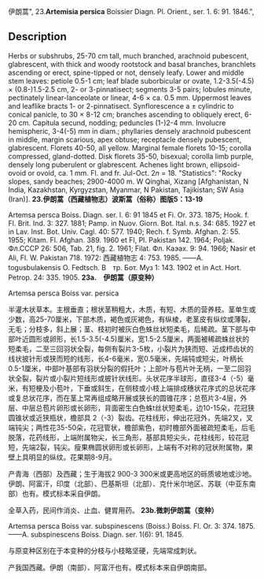 伊朗蒿",
23.**Artemisia persica** Boissier Diagn. Pl. Orient., ser. 1. 6: 91. 1846.",

## Description
Herbs or subshrubs, 25-70 cm tall, much branched, arachnoid pubescent, glabrescent, with thick and woody rootstock and basal branches, branchlets ascending or erect, spine-tipped or not, densely leafy. Lower and middle stem leaves: petiole 0.5-1 cm; leaf blade suborbicular or ovate, 1.2-3.5(-4.5) × (0.8-)1.5-2.5 cm, 2- or 3-pinnatisect; segments 3-5 pairs; lobules minute, pectinately linear-lanceolate or linear, 4-6 × ca. 0.5 mm. Uppermost leaves and leaflike bracts 1- or 2-pinnatisect. Synflorescence a ± cylindric to conical panicle, to 30 × 8-12 cm; branches ascending to obliquely erect, 6-20 cm. Capitula secund, nodding; peduncles (1-)2-4 mm. Involucre hemispheric, 3-4(-5) mm in diam.; phyllaries densely arachnoid pubescent in middle, margin scarious, apex obtuse; receptacle densely pubescent, glabrescent. Florets 40-50, all yellow. Marginal female florets 10-15; corolla compressed, gland-dotted. Disk florets 35-50, bisexual; corolla limb purple, densely long puberulent or glabrescent. Achenes light brown, ellipsoid-ovoid or ovoid, ca. 1 mm. Fl. and fr. Jul-Oct. 2*n* = 18.
  "Statistics": "Rocky slopes, sandy beaches; 2900-4000 m. W Qinghai, Xizang [Afghanistan, N India, Kazakhstan, Kyrgyzstan, Myanmar, N Pakistan, Tajikistan; SW Asia (Iran)].
**23.伊朗蒿（西藏植物志）波斯蒿（俗称）图版5：13-19**

Artemsa persca Boiss. Diagn. ser. l. 6: 91 1845 et Fi. Or. 373. 1875; Hook. f. Fl. Brit. Ind. 3: 327. 1881; Pamp. in Nuov. Giorn. Bot. Ital. n.s. 34: 685. 1927 et in Lav. Inst. Bot. Univ. Cagl. 40: 577. 1940; Rech. f. Symb. Afghan. 2: 55. 1955; Kitam. Fl. Afghan. 389. 1960 et Fl, Pl. Pakistan 142. 1964; Poljak. Фл.СССР 26: 506, Tab. 21, fig. 2. 1961; Filat. Фл. Каэах. 9: 94. 1966; Nasir et Ali, Fl. W. Pakistan 718. 1972: 西藏植物志 4: 753. 1985. ——A. togusbulakensis O. Fedtsch. В　тр. Бот. Муз 1: 143. 1902 et in Act. Hort. Petrop. 24: 335. 1905.
**23a.　伊朗蒿（原变种）**

Artemsa persca Boiss var. persica

半灌木状草本。主根垂直；根状茎稍粗大，木质，有短、木质的营养枝。茎单生或少数，高25-70厘米，下部木质，褐色或灰褐色，有纵棱，老茎皮有纵纹或薄裂，无毛；分枝多，斜上展；茎、枝初时被灰白色蛛丝状短柔毛，后稀疏。茎下部与中部叶近圆形或卵形，长1.5-3.5(-4.5)厘米，宽1.5-2.5厘米，两面被稀疏蛛丝状的短柔毛，二至三回羽状全裂，每侧有裂片3-5枚，小裂片为狭而短、近成栉齿状的线状披针形或狭而短的线形，长4-6毫米，宽0.5毫米，先端钝或短尖，叶柄长0.5-1厘米，中部叶基部有羽状分裂的假托叶；上部叶与苞片叶无柄，一至二回羽状全裂，裂片或小裂片短线形或披针状线形。头状花序半球形，直径3-4（-5）毫米，有短梗及小苞叶，下垂或斜生，在侧枝或小枝上端排成穗状花序式的总状花序或复总状花序，而在茎上常再组成略开展或狭长的圆锥花序；总苞片3-4层，外层、中层总苞片卵形或长卵形，背面密生白色蛛t丝状短柔毛，边10-15朵，花冠狭圆锥状或近狭瓶状，檐部具 2（-3）裂齿。花柱线形，伸出花冠外，先端2叉，叉端钝尖；两性花35-50朵，花冠管状，檐部紫色，初时檐部外面被疏短柔毛，后毛脱落，花药线形，上端附属物尖，长三角形，基部具短尖头，花柱线形，较花冠短，先端2裂，钝尖。瘦果椭圆状卵形或长卵形，上端有不对称的冠状附属物，果壁上具明显的纵纹。花果期8-9月。

产青海（西部）及西藏；生于海拔2 900-3 300米或更高地区的砾质坡地或沙地。伊朗、阿富汗，印度（北部）、巴基斯坦（北部）、克什米尔地区、苏联（中亚东南部）也有。模式标本采自伊朗。

全草入药，民间作消炎、止血、健胃用药。
**23b.微刺伊朗蒿（变种）**

Artemsa persca Boiss var. subspinescens (Boiss.) Boiss. Fl. Or. 3: 374. 1875. ——A. subspinescens Boiss. Diagn. ser. 1(6): 91. 1845.

与原变种区别在于本变种的分枝与小枝略坚硬，先端常成刺状。

产我国西藏。伊朗（南部）、阿富汗也有。模式标本来自伊朗南部。
